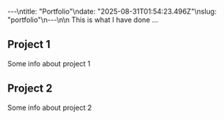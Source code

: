 ---\ntitle: "Portfolio"\ndate: "2025-08-31T01:54:23.496Z"\nslug: "portfolio"\n---\n\n
This is what I have done …


## Project 1

Some info about project 1


## Project 2

Some info about project 2


